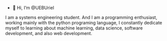 - 👋 Hi, I’m @UEBUriel

I am a systems engineering student. And I am a programming enthusiast, working mainly with the python programing language,
I constantly dedicate myself to learning about machine learning, data science, software development, and also web development.
